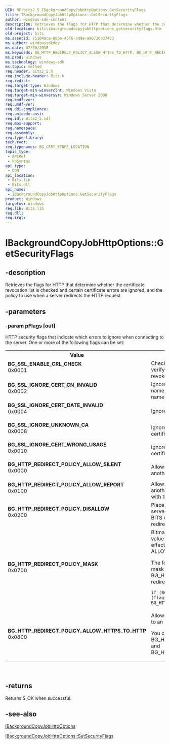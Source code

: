 ```yaml
---
UID: NF:bits2_5.IBackgroundCopyJobHttpOptions.GetSecurityFlags
title: IBackgroundCopyJobHttpOptions::GetSecurityFlags
author: windows-sdk-content
description: Retrieves the flags for HTTP that determine whether the certificate revocation list is checked and certain certificate errors are ignored, and the policy to use when a server redirects the HTTP request.
old-location: bits\ibackgroundcopyjobhttpoptions_getsecurityflags.htm
old-project: bits
ms.assetid: 75104dca-086e-45f6-ad9e-a96730b37433
ms.author: windowssdkdev
ms.date: 07/30/2018
ms.keywords: BG_HTTP_REDIRECT_POLICY_ALLOW_HTTPS_TO_HTTP, BG_HTTP_REDIRECT_POLICY_ALLOW_REPORT, BG_HTTP_REDIRECT_POLICY_ALLOW_SILENT, BG_HTTP_REDIRECT_POLICY_DISALLOW, BG_HTTP_REDIRECT_POLICY_MASK, BG_SSL_ENABLE_CRL_CHECK, BG_SSL_IGNORE_CERT_CN_INVALID, BG_SSL_IGNORE_CERT_DATE_INVALID, BG_SSL_IGNORE_CERT_WRONG_USAGE, BG_SSL_IGNORE_UNKNOWN_CA, GetSecurityFlags, GetSecurityFlags method [BITS], GetSecurityFlags method [BITS],IBackgroundCopyJobHttpOptions interface, IBackgroundCopyJobHttpOptions interface [BITS],GetSecurityFlags method, IBackgroundCopyJobHttpOptions.GetSecurityFlags, IBackgroundCopyJobHttpOptions::GetSecurityFlags, bits.ibackgroundcopyjobhttpoptions_getsecurityflags, bits2_5/IBackgroundCopyJobHttpOptions::GetSecurityFlags
ms.prod: windows
ms.technology: windows-sdk
ms.topic: method
req.header: bits2_5.h
req.include-header: Bits.h
req.redist: 
req.target-type: Windows
req.target-min-winverclnt: Windows Vista
req.target-min-winversvr: Windows Server 2008
req.kmdf-ver: 
req.umdf-ver: 
req.ddi-compliance: 
req.unicode-ansi: 
req.idl: Bits2_5.idl
req.max-support: 
req.namespace: 
req.assembly: 
req.type-library: 
tech.root: 
req.typenames: BG_CERT_STORE_LOCATION
topic_type:
 - APIRef
 - kbSyntax
api_type:
 - COM
api_location:
 - Bits.lib
 - Bits.dll
api_name:
 - IBackgroundCopyJobHttpOptions.GetSecurityFlags
product: Windows
targetos: Windows
req.lib: Bits.lib
req.dll: 
req.irql: 
---
```


# IBackgroundCopyJobHttpOptions::GetSecurityFlags


## -description


Retrieves the flags for HTTP that determine whether the certificate revocation list is checked and certain certificate errors are ignored, and the policy to use when a server redirects the HTTP request.


## -parameters




### -param pFlags [out]

HTTP security flags that indicate which errors to ignore when connecting to the server. One or more of the following flags can be set:

<table>
<tr>
<th>Value</th>
<th>Meaning</th>
</tr>
<tr>
<td width="40%"><a id="BG_SSL_ENABLE_CRL_CHECK"></a><a id="bg_ssl_enable_crl_check"></a><dl>
<dt><b>BG_SSL_ENABLE_CRL_CHECK</b></dt>
<dt>0x0001</dt>
</dl>
</td>
<td width="60%">
Check the certificate revocation list (CRL) to verify that the server certificate has not been revoked.

</td>
</tr>
<tr>
<td width="40%"><a id="BG_SSL_IGNORE_CERT_CN_INVALID"></a><a id="bg_ssl_ignore_cert_cn_invalid"></a><dl>
<dt><b>BG_SSL_IGNORE_CERT_CN_INVALID</b></dt>
<dt>0x0002</dt>
</dl>
</td>
<td width="60%">
Ignores errors caused when the certificate host name of the server does not match the host name in the request.

</td>
</tr>
<tr>
<td width="40%"><a id="BG_SSL_IGNORE_CERT_DATE_INVALID"></a><a id="bg_ssl_ignore_cert_date_invalid"></a><dl>
<dt><b>BG_SSL_IGNORE_CERT_DATE_INVALID</b></dt>
<dt>0x0004</dt>
</dl>
</td>
<td width="60%">
Ignores errors caused by an expired certificate.

</td>
</tr>
<tr>
<td width="40%"><a id="BG_SSL_IGNORE_UNKNOWN_CA"></a><a id="bg_ssl_ignore_unknown_ca"></a><dl>
<dt><b>BG_SSL_IGNORE_UNKNOWN_CA</b></dt>
<dt>0x0008</dt>
</dl>
</td>
<td width="60%">
Ignore errors associated with an unknown  certification authority (CA).

</td>
</tr>
<tr>
<td width="40%"><a id="BG_SSL_IGNORE_CERT_WRONG_USAGE"></a><a id="bg_ssl_ignore_cert_wrong_usage"></a><dl>
<dt><b>BG_SSL_IGNORE_CERT_WRONG_USAGE</b></dt>
<dt>0x0010</dt>
</dl>
</td>
<td width="60%">
Ignore errors associated with the use of a certificate.

</td>
</tr>
<tr>
<td width="40%"><a id="BG_HTTP_REDIRECT_POLICY_ALLOW_SILENT"></a><a id="bg_http_redirect_policy_allow_silent"></a><dl>
<dt><b>BG_HTTP_REDIRECT_POLICY_ALLOW_SILENT</b></dt>
<dt>0x0000</dt>
</dl>
</td>
<td width="60%">
Allows the server to redirect your request to another server. This is the default.

</td>
</tr>
<tr>
<td width="40%"><a id="BG_HTTP_REDIRECT_POLICY_ALLOW_REPORT"></a><a id="bg_http_redirect_policy_allow_report"></a><dl>
<dt><b>BG_HTTP_REDIRECT_POLICY_ALLOW_REPORT</b></dt>
<dt>0x0100</dt>
</dl>
</td>
<td width="60%">
Allows the server to redirect your request to another server. BITS updates the remote name with the final URL.

</td>
</tr>
<tr>
<td width="40%"><a id="BG_HTTP_REDIRECT_POLICY_DISALLOW"></a><a id="bg_http_redirect_policy_disallow"></a><dl>
<dt><b>BG_HTTP_REDIRECT_POLICY_DISALLOW</b></dt>
<dt>0x0200</dt>
</dl>
</td>
<td width="60%">
Places the job in the fatal error state when the server redirects your request to another server. BITS updates the remote name with the redirected URL.

</td>
</tr>
<tr>
<td width="40%"><a id="BG_HTTP_REDIRECT_POLICY_MASK"></a><a id="bg_http_redirect_policy_mask"></a><dl>
<dt><b>BG_HTTP_REDIRECT_POLICY_MASK</b></dt>
<dt>0x0700</dt>
</dl>
</td>
<td width="60%">
Bitmask that you can use with the security flag value to determine which redirect policy is in effect. It does not include the flag ALLOW_HTTPS_TO_HTTP.

The following example shows how to use this mask to test for the BG_HTTP_REDIRECT_POLICY_DISALLOW redirection policy.

<code>if (BG_HTTP_REDIRECT_POLICY_DISALLOW == (flags &amp; BG_HTTP_REDIRECT_POLICY_MASK))</code>

</td>
</tr>
<tr>
<td width="40%"><a id="BG_HTTP_REDIRECT_POLICY_ALLOW_HTTPS_TO_HTTP"></a><a id="bg_http_redirect_policy_allow_https_to_http"></a><dl>
<dt><b>BG_HTTP_REDIRECT_POLICY_ALLOW_HTTPS_TO_HTTP</b></dt>
<dt>0x0800</dt>
</dl>
</td>
<td width="60%">
Allows the server to redirect an HTTPS request to an HTTP URL.

You can combine this flag with BG_HTTP_REDIRECT_POLICY_ALLOW_SILENT and BG_HTTP_REDIRECT_POLICY_ALLOW_REPORT. 

</td>
</tr>
</table>
 


## -returns



Returns S_OK when successful.




## -see-also




<a href="https://msdn.microsoft.com/d8ccf65d-a4f1-44d9-9903-43e5529f1f29">IBackgroundCopyJobHttpOptions</a>



<a href="https://msdn.microsoft.com/afac84cb-28ab-4c80-ab39-eefe450ae3e5">IBackgroundCopyJobHttpOptions::SetSecurityFlags</a>
 

 

